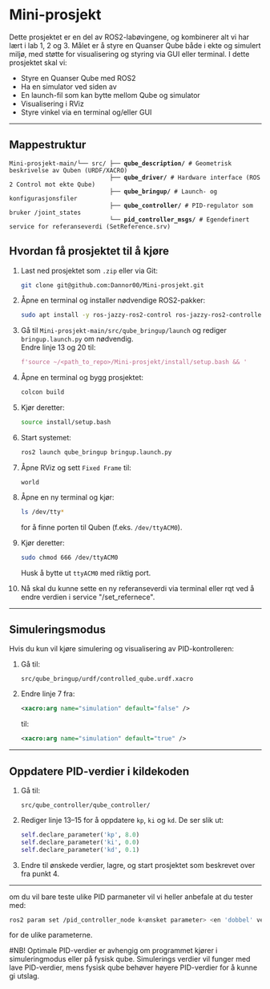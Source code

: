 # Mini-prosjekt
Dette prosjektet er en del av ROS2-labøvingene, og kombinerer alt vi har lært i lab 1, 2 og 3. Målet er å styre en Quanser Qube både i ekte og simulert miljø, med støtte for visualisering og styring via GUI eller terminal.
I dette prosjektet skal vi:

- Styre en Quanser Qube med ROS2  
- Ha en simulator ved siden av  
- En launch-fil som kan bytte mellom Qube og simulator  
- Visualisering i RViz  
- Styre vinkel via en terminal og/eller GUI  

---
## Mappestruktur

<pre lang="bash"><code>Mini-prosjekt-main/└── src/ ├── <b>qube_description/</b> # Geometrisk beskrivelse av Quben (URDF/XACRO)
                            ├── <b>qube_driver/</b> # Hardware interface (ROS 2 Control mot ekte Qube) 
                            ├── <b>qube_bringup/</b> # Launch- og konfigurasjonsfiler 
                            ├── <b>qube_controller/</b> # PID-regulator som bruker /joint_states 
                            └── <b>pid_controller_msgs/</b> # Egendefinert service for referanseverdi (SetReference.srv) </code></pre> 
                                         



## Hvordan få prosjektet til å kjøre

1. Last ned prosjektet som `.zip` eller via Git:

    ```bash
    git clone git@github.com:Dannor00/Mini-prosjekt.git
    ```

2. Åpne en terminal og installer nødvendige ROS2-pakker:

    ```bash
    sudo apt install -y ros-jazzy-ros2-control ros-jazzy-ros2-controllers
    ```

3. Gå til `Mini-prosjekt-main/src/qube_bringup/launch` og rediger `bringup.launch.py` om nødvendig.  
   Endre linje 13 og 20 til:

    ```python
    f'source ~/<path_to_repo>/Mini-prosjekt/install/setup.bash && '
    ```

4. Åpne en terminal og bygg prosjektet:

    ```bash
    colcon build
    ```

5. Kjør deretter:

    ```bash
    source install/setup.bash
    ```

6. Start systemet:

    ```bash
    ros2 launch qube_bringup bringup.launch.py
    ```

7. Åpne RViz og sett `Fixed Frame` til:

    ```
    world
    ```

8. Åpne en ny terminal og kjør:

    ```bash
    ls /dev/tty*
    ```

    for å finne porten til Quben (f.eks. `/dev/ttyACM0`).

9. Kjør deretter:

    ```bash
    sudo chmod 666 /dev/ttyACM0
    ```

    Husk å bytte ut `ttyACM0` med riktig port.

10. Nå skal du kunne sette en ny referanseverdi via terminal eller rqt ved å endre verdien i service "/set_refernece".

---

## Simuleringsmodus

Hvis du kun vil kjøre simulering og visualisering av PID-kontrolleren:

1. Gå til:

    ```
    src/qube_bringup/urdf/controlled_qube.urdf.xacro
    ```

2. Endre linje 7 fra:

    ```xml
    <xacro:arg name="simulation" default="false" />
    ```

    til:

    ```xml
    <xacro:arg name="simulation" default="true" />
    ```

---

## Oppdatere PID-verdier i kildekoden

1. Gå til:

    ```
    src/qube_controller/qube_controller/
    ```

2. Rediger linje 13–15 for å oppdatere `kp`, `ki` og `kd`. De ser slik ut:

    ```python
    self.declare_parameter('kp', 8.0)
    self.declare_parameter('ki', 0.0)
    self.declare_parameter('kd', 0.1)
    ```

3. Endre til ønskede verdier, lagre, og start prosjektet som beskrevet over fra punkt 4.

---

om du vil bare teste ulike PID parmaneter vil vi heller anbefale at du tester med:

```bash
ros2 param set /pid_controller_node k<ønsket parameter> <en 'dobbel' verdi >= 0>
```
for de ulike parameterne.  

#NB!
Optimale PID-verdier er avhengig om programmet kjører i simuleringmodus eller på fysisk qube. Simulerings verdier vil funger med lave PID-verdier, mens fysisk qube behøver høyere PID-verdier for å kunne gi utslag.  
